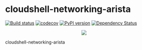 # cloudshell-networking-arista

[![Build status](https://travis-ci.org/QualiSystems/cloudshell-networking-arista.svg?branch=dev)](https://travis-ci.org/QualiSystems/cloudshell-networking-arista)
[![codecov](https://codecov.io/gh/QualiSystems/cloudshell-networking-arista/branch/dev/graph/badge.svg)](https://codecov.io/gh/QualiSystems/cloudshell-networking-arista)
[![PyPI version](https://badge.fury.io/py/cloudshell-networking-arista.svg)](https://badge.fury.io/py/cloudshell-networking-arista)
[![Dependency Status](https://dependencyci.com/github/QualiSystems/cloudshell-networking-arista/badge)](https://dependencyci.com/github/QualiSystems/cloudshell-networking-arista)

<p align="center">
<img src="https://github.com/QualiSystems/devguide_source/raw/master/logo.png"></img>
</p>

cloudshell-networking-arista 
